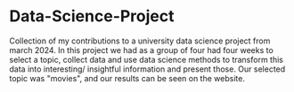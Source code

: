 # Data-Science-Project

Collection of my contributions to a university data science project from march 2024.
In this project we had as a group of four had four weeks to select a topic, collect data and use data science
methods to transform this data into interesting/ insightful information and present those.
Our selected topic was "movies", and our results can be seen on the website.